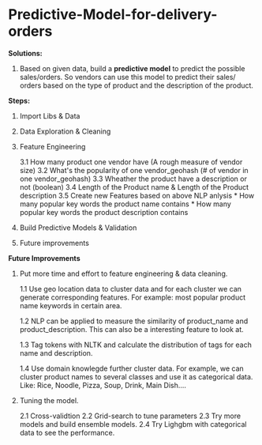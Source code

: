 # Predictive-Model-for-delivery-orders

**Solutions:**

1. Based on given data, build a **predictive model** to predict the possible sales/orders. So vendors can use this model to predict their sales/ orders based on the type of product and the description of the product.


**Steps:**
1. Import Libs & Data
2. Data Exploration & Cleaning
3. Feature Engineering


    3.1 How many product one vendor have (A rough measure of vendor size)
    3.2 What's the popularity of one vendor_geohash (# of vendor in one vendor_geohash)
    3.3 Wheather the product have a description or not (boolean)
    3.4 Length of the Product name & Length of the Product description
    3.5 Create new Features based on above NLP anlysis
        * How many popular key words the product name contains
        * How many popular key words the product description contains
    
    
    

4. Build Predictive Models & Validation
5. Future improvements

**Future Improvements**

1. Put more time and effort to feature engineering & data cleaning.


    1.1 Use geo location data to cluster data and for each cluster we can generate corresponding features. 
        For example:
        most popular product name keywords in certain area.
        
        
    1.2 NLP can be applied to measure the similarity of product_name and product_description. This can also be a 
        interesting feature to look at.
        
        
    1.3 Tag tokens with NLTK and calculate the distribution of tags for each name and description. 
    
    
    1.4 Use domain knowlegde further cluster data. For example, we can cluster product names to several 
        classes and use it as categorical data. Like: Rice, Noodle, Pizza, Soup, Drink, Main Dish....



2. Tuning the model.


    2.1 Cross-validtion
    2.2 Grid-search to tune parameters
    2.3 Try more models and build ensemble models.
    2.4 Try Lighgbm with categorical data to see the performance.
